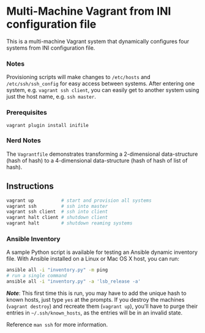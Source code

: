 # **Multi-Machine Vagrant from INI configuration file**

This is a multi-machine Vagrant system that dynamically configures four systems from INI configuration file.  

### **Notes**

Provisioning scripts will make changes to `/etc/hosts` and `/etc/ssh/ssh_config` for easy access between systems.  After entering one system, e.g. `vagrant ssh client`, you can easily get to another system using just the host name, e.g. `ssh master`.

### **Prerequisites**

```
vagrant plugin install inifile
```

### **Nerd Notes**

The `Vagrantfile` demonstrates transforming a 2-dimensional data-structure (hash of hash) to a 4-dimensional data-structure (hash of hash of list of hash).

## **Instructions**

```bash
vagrant up          # start and provision all systems
vagrant ssh         # ssh into master
vagrant ssh client  # ssh into client
vagrant halt client # shutdown client
vagrant halt        # shutdown reaming systems
```

### **Ansible Inventory**

A sample Python script is available for testing an Ansible dynamic inventory file.  With Ansible installed on a Linux or Mac OS X host, you can run:

```bash
ansible all -i "inventory.py" -m ping
# run a single command
ansible all -i "inventory.py" -a 'lsb_release -a'
```

***Note***: This first time this is run, you may have to add the unique hash to known hosts, just type `yes` at the prompts.  If you destroy the machines (`vagrant destroy`) and recreate them (`vagrant up`), you'll have to purge their entries in `~/.ssh/known_hosts`, as the entries will be in an invalid state.  

Reference `man ssh` for more information.
